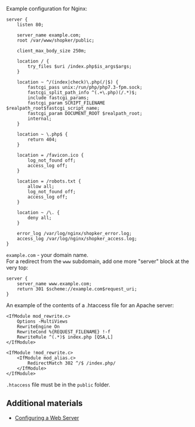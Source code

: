 Example configuration for Nginx:

~~~
server {
    listen 80;

    server_name example.com;
    root /var/www/shopker/public;
    
    client_max_body_size 250m;

    location / {
        try_files $uri /index.php$is_args$args;
    }

    location ~ ^/(index|check)\.php(/|$) {
        fastcgi_pass unix:/run/php/php7.3-fpm.sock;
        fastcgi_split_path_info ^(.+\.php)(/.*)$;
        include fastcgi_params;
        fastcgi_param SCRIPT_FILENAME $realpath_root$fastcgi_script_name;
        fastcgi_param DOCUMENT_ROOT $realpath_root;
        internal;
    }
    
    location ~ \.php$ {
        return 404;
    }
    
    location = /favicon.ico {
        log_not_found off;
        access_log off;
    }

    location = /robots.txt {
        allow all;
        log_not_found off;
        access_log off;
    }

    location ~ /\. {
        deny all;
    }

    error_log /var/log/nginx/shopker_error.log;
    access_log /var/log/nginx/shopker_access.log;
}
~~~
``example.com`` - your domain name.  
For a redirect from the ``www`` subdomain, add one more "server" block at the very top:
~~~
server {
    server_name www.example.com;
    return 301 $scheme://example.com$request_uri;
}
~~~

An example of the contents of a .htaccess file for an Apache server:
~~~
<IfModule mod_rewrite.c>
    Options -MultiViews
    RewriteEngine On
    RewriteCond %{REQUEST_FILENAME} !-f
    RewriteRule ^(.*)$ index.php [QSA,L]
</IfModule>

<IfModule !mod_rewrite.c>
    <IfModule mod_alias.c>
        RedirectMatch 302 ^/$ /index.php/
    </IfModule>
</IfModule>
~~~

``.htaccess`` file must be in the ``public`` folder.  

Additional materials
------------------------
- [Configuring a Web Server](https://symfony.com/doc/current/setup/web_server_configuration.html)

